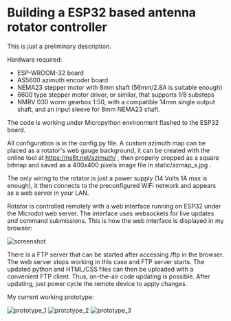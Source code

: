 # Building a ESP32 based antenna rotator controller

This is just a preliminary description.

Hardware required:
- ESP-WROOM-32 board
- AS5600 azimuth encoder board
- NEMA23 stepper motor with 8mm shaft (56mm/2.8A is suitable enough) 
- 6600 type stepper motor driver, or similar, that supports 1/8 substeps
- NMRV 030 worm gearbox 1:50, with a compatible 14mm single output shaft, and an input sleeve for 8mm NEMA23 shaft.

The code is working under Micropython environment flashed to the ESP32 board.

All configuration is in the config.py file. A custom azimuth map can be placed as a rotator's web gauge background, it can be created with the online tool at https://ns6t.net/azimuth/ , then properly cropped as a square bitmap and saved as a 400x400 pixels image file in static/azmap_s.jpg .

The only wiring to the rotator is just a power supply (14 Volts 1A max is enough), it then connects to the preconfigured WiFi network and appears as a web server in your LAN.

Rotator is controlled remotely with a web interface running on ESP32 under the Microdot web server. The interface uses websockets for live updates and command submissions. This is how the web interface is displayed in my browser:

![screenshot](https://github.com/EU1KY/rotator/assets/1841648/e5671847-bbd6-40ab-9ff1-d925bf39c139)

There is a FTP server that can be started after accessing /ftp in the browser. The web server stops working in this case and FTP server starts. The updated python and HTML/CSS files can then be uploaded with a convenient FTP client. Thus, on-the-air code updating is possible. After updating, just power cycle the remote device to apply changes.

My current working prototype:

![prototype_1](https://github.com/EU1KY/rotator/assets/1841648/d35414da-c701-420c-ae66-c1df03fdd736)
![prototype_2](https://github.com/EU1KY/rotator/assets/1841648/a3a52a5f-4010-4889-8b40-02e133d503e9)
![prototype_3](https://github.com/EU1KY/rotator/assets/1841648/304d80ba-6bec-44a8-8fd8-6762de2d77b1)
